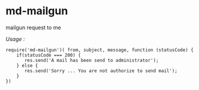 # md-mailgun
mailgun request to me

_Usage :_
```
require('md-mailgun')( from, subject, message, function (statusCode) {
    if(statusCode === 200) {
       res.send('A mail has been send to administrator');
    } else {
       res.send('Sorry ... You are not authorize to send mail');
    }
})
````

